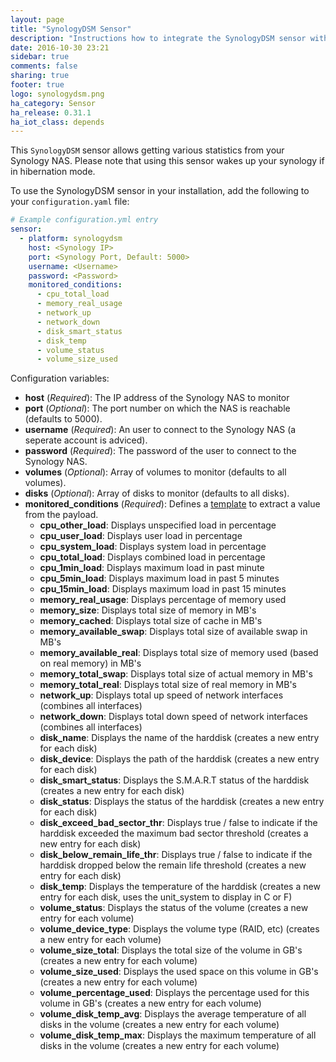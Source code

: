 ```yaml
---
layout: page
title: "SynologyDSM Sensor"
description: "Instructions how to integrate the SynologyDSM sensor within Home Assistant."
date: 2016-10-30 23:21
sidebar: true
comments: false
sharing: true
footer: true
logo: synologydsm.png
ha_category: Sensor
ha_release: 0.31.1
ha_iot_class: depends
---
```



This `SynologyDSM` sensor allows getting various statistics from your Synology NAS. Please note that using this sensor wakes up your synology if in hibernation mode.

To use the SynologyDSM sensor in your installation, add the following to your `configuration.yaml` file:

```yaml
# Example configuration.yml entry
sensor:
  - platform: synologydsm
    host: <Synology IP>
    port: <Synology Port, Default: 5000>
    username: <Username>
    password: <Password>
    monitored_conditions:
      - cpu_total_load
      - memory_real_usage
      - network_up
      - network_down
      - disk_smart_status
      - disk_temp
      - volume_status
      - volume_size_used
```

Configuration variables:

- **host** (*Required*): The IP address of the Synology NAS to monitor
- **port** (*Optional*): The port number on which the NAS is reachable (defaults to 5000). 
- **username** (*Required*): An user to connect to the Synology NAS (a seperate account is adviced).
- **password** (*Required*): The password of the user to connect to the Synology NAS.
- **volumes** (*Optional*): Array of volumes to monitor (defaults to all volumes).
- **disks** (*Optional*): Array of disks to monitor (defaults to all disks).
- **monitored_conditions** (*Required*): Defines a [template](/topics/templating/) to extract a value from the payload.
  - **cpu_other_load**: Displays unspecified load in percentage
  - **cpu_user_load**: Displays user load in percentage
  - **cpu_system_load**: Displays system load in percentage
  - **cpu_total_load**: Displays combined load in percentage
  - **cpu_1min_load**: Displays maximum load in past minute
  - **cpu_5min_load**: Displays maximum load in past 5 minutes
  - **cpu_15min_load**: Displays maximum load in past 15 minutes
  - **memory_real_usage**: Displays percentage of memory used
  - **memory_size**: Displays total size of memory in MB's
  - **memory_cached**: Displays total size of cache in MB's
  - **memory_available_swap**: Displays total size of available swap in MB's
  - **memory_available_real**: Displays total size of memory used (based on real memory) in MB's
  - **memory_total_swap**: Displays total size of actual memory in MB's
  - **memory_total_real**: Displays total size of real memory in MB's
  - **network_up**: Displays total up speed of network interfaces (combines all interfaces)
  - **network_down**: Displays total down speed of network interfaces (combines all interfaces)
  - **disk_name**: Displays the name of the harddisk (creates a new entry for each disk)
  - **disk_device**: Displays the path of the harddisk (creates a new entry for each disk)
  - **disk_smart_status**: Displays the S.M.A.R.T status of the harddisk (creates a new entry for each disk)
  - **disk_status**: Displays the status of the harddisk (creates a new entry for each disk)
  - **disk_exceed_bad_sector_thr**: Displays true / false to indicate if the harddisk exceeded the maximum bad sector threshold (creates a new entry for each disk)
  - **disk_below_remain_life_thr**: Displays true / false to indicate if the harddisk dropped below the remain life threshold (creates a new entry for each disk)
  - **disk_temp**: Displays the temperature of the harddisk (creates a new entry for each disk, uses the unit_system to display in C or F)
  - **volume_status**: Displays the status of the volume (creates a new entry for each volume)
  - **volume_device_type**: Displays the volume type (RAID, etc) (creates a new entry for each volume)
  - **volume_size_total**: Displays the total size of the volume in GB's (creates a new entry for each volume)
  - **volume_size_used**: Displays the used space on this volume in GB's (creates a new entry for each volume)
  - **volume_percentage_used**: Displays the percentage used for this volume in GB's (creates a new entry for each volume)
  - **volume_disk_temp_avg**: Displays the average temperature of all disks in the volume (creates a new entry for each volume)
  - **volume_disk_temp_max**: Displays the maximum temperature of all disks in the volume (creates a new entry for each volume)
